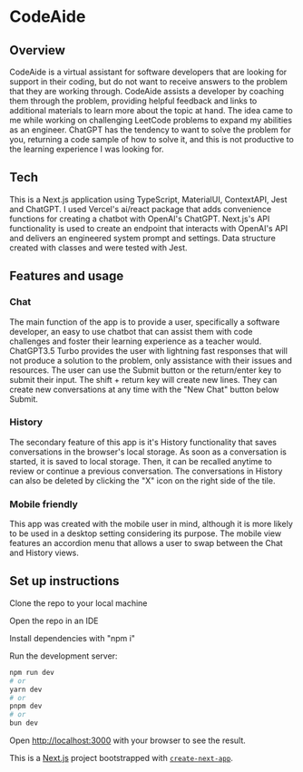 # CodeAide

## Overview

CodeAide is a virtual assistant for software developers that are looking for support in their coding, but do not want to receive answers to the problem that they are working through. CodeAide assists a developer by coaching them through the problem, providing helpful feedback and links to additional materials to learn more about the topic at hand. The idea came to me while working on challenging LeetCode problems to expand my abilities as an engineer. ChatGPT has the tendency to want to solve the problem for you, returning a code sample of how to solve it, and this is not productive to the learning experience I was looking for.

## Tech

This is a Next.js application using TypeScript, MaterialUI, ContextAPI, Jest and ChatGPT. I used Vercel's ai/react package that adds convenience functions for creating a chatbot with OpenAI's ChatGPT. Next.js's API functionality is used to create an endpoint that interacts with OpenAI's API and delivers an engineered system prompt and settings. Data structure created with classes and were tested with Jest.

## Features and usage

### Chat

The main function of the app is to provide a user, specifically a software developer, an easy to use chatbot that can assist them with code challenges and foster their learning experience as a teacher would. ChatGPT3.5 Turbo provides the user with lightning fast responses that will not produce a solution to the problem, only assistance with their issues and resources. The user can use the Submit button or the return/enter key to submit their input. The shift + return key will create new lines. They can create new conversations at any time with the "New Chat" button below Submit.

### History

The secondary feature of this app is it's History functionality that saves conversations in the browser's local storage. As soon as a conversation is started, it is saved to local storage. Then, it can be recalled anytime to review or continue a previous conversation. The conversations in History can also be deleted by clicking the "X" icon on the right side of the tile.

### Mobile friendly

This app was created with the mobile user in mind, although it is more likely to be used in a desktop setting considering its purpose. The mobile view features an accordion menu that allows a user to swap between the Chat and History views.

## Set up instructions

Clone the repo to your local machine

Open the repo in an IDE

Install dependencies with "npm i"

Run the development server:

```bash
npm run dev
# or
yarn dev
# or
pnpm dev
# or
bun dev
```

Open [http://localhost:3000](http://localhost:3000) with your browser to see the result.

This is a [Next.js](https://nextjs.org/) project bootstrapped with [`create-next-app`](https://github.com/vercel/next.js/tree/canary/packages/create-next-app).